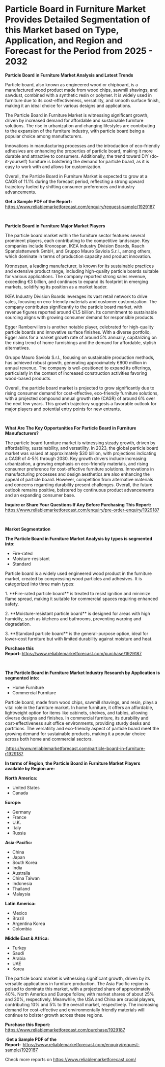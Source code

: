 <p><h1>Particle Board in Furniture Market Provides Detailed Segmentation of this Market based on Type, Application, and Region and Forecast for the Period from 2025 - 2032</h1></p><p><strong>Particle Board in Furniture Market Analysis and Latest Trends</strong></p>
<p><p>Particle board, also known as engineered wood or chipboard, is a manufactured wood product made from wood chips, sawmill shavings, and sawdust, combined with a synthetic resin or polymer. It is widely used in furniture due to its cost-effectiveness, versatility, and smooth surface finish, making it an ideal choice for various designs and applications.</p><p>The Particle Board in Furniture Market is witnessing significant growth, driven by increased demand for affordable and sustainable furniture solutions. The rise in urbanization and changing lifestyles are contributing to the expansion of the furniture industry, with particle board being a popular choice among manufacturers. </p><p>Innovations in manufacturing processes and the introduction of eco-friendly adhesives are enhancing the properties of particle board, making it more durable and attractive to consumers. Additionally, the trend toward DIY (do-it-yourself) furniture is bolstering the demand for particle board, as it is easy to work with and allows for customization.</p><p>Overall, the Particle Board in Furniture Market is expected to grow at a CAGR of 11.1% during the forecast period, reflecting a strong upward trajectory fueled by shifting consumer preferences and industry advancements.</p></p>
<p><strong>Get a Sample PDF of the Report:&nbsp;</strong> <a href="https://www.reliablemarketforecast.com/enquiry/request-sample/1929187?utm_campaign=1105&utm_medium=2&utm_source=Github&utm_content=ia&utm_term=16012025&utm_id=particle-board-in-furniture">https://www.reliablemarketforecast.com/enquiry/request-sample/1929187</a></p>
<p>&nbsp;</p>
<p><strong>Particle Board in Furniture Major Market Players</strong></p>
<p><p>The particle board market within the furniture sector features several prominent players, each contributing to the competitive landscape. Key companies include Kronospan, IKEA Industry Division Boards, Rauch Spanplattenwerk GmbH, and Gruppo Mauro Saviola S.r.l., among others, which dominate in terms of production capacity and product innovation.</p><p>Kronospan, a leading manufacturer, is known for its sustainable practices and extensive product range, including high-quality particle boards suitable for various applications. The company reported strong sales revenue, exceeding €3 billion, and continues to expand its footprint in emerging markets, solidifying its position as a market leader.</p><p>IKEA Industry Division Boards leverages its vast retail network to drive sales, focusing on eco-friendly materials and customer customization. The company contributes significantly to the particle board market, with revenue figures reported around €1.5 billion. Its commitment to sustainable sourcing aligns with growing consumer demand for responsible products.</p><p>Egger Rambervillers is another notable player, celebrated for high-quality particle boards and innovative surface finishes. With a diverse portfolio, Egger aims for a market growth rate of around 5% annually, capitalizing on the rising trend of home furnishings and the demand for affordable, stylish alternatives.</p><p>Gruppo Mauro Saviola S.r.l., focusing on sustainable production methods, has achieved robust growth, generating approximately €800 million in annual revenue. The company is well-positioned to expand its offerings, particularly in the context of increased construction activities favoring wood-based products.</p><p>Overall, the particle board market is projected to grow significantly due to rising consumer demand for cost-effective, eco-friendly furniture solutions, with a projected compound annual growth rate (CAGR) of around 6% over the next few years. This growth trajectory suggests a favorable outlook for major players and potential entry points for new entrants.</p></p>
<p>&nbsp;</p>
<p><strong>What Are The Key Opportunities For Particle Board in Furniture Manufacturers?</strong></p>
<p><p>The particle board furniture market is witnessing steady growth, driven by affordability, sustainability, and versatility. In 2023, the global particle board market was valued at approximately $30 billion, with projections indicating a CAGR of 4-5% through 2030. Key growth drivers include increasing urbanization, a growing emphasis on eco-friendly materials, and rising consumer preference for cost-effective furniture solutions. Innovations in manufacturing processes and design aesthetics are also enhancing the appeal of particle board. However, competition from alternative materials and concerns regarding durability present challenges. Overall, the future outlook remains positive, bolstered by continuous product advancements and an expanding consumer base.</p></p>
<p><strong>Inquire or Share Your Questions If Any Before Purchasing This Report:</strong> <a href="https://www.reliablemarketforecast.com/enquiry/pre-order-enquiry/1929187?utm_campaign=1105&utm_medium=2&utm_source=Github&utm_content=ia&utm_term=16012025&utm_id=particle-board-in-furniture">https://www.reliablemarketforecast.com/enquiry/pre-order-enquiry/1929187</a></p>
<p>&nbsp;</p>
<p><strong>Market Segmentation</strong></p>
<p><strong>The Particle Board in Furniture Market Analysis by types is segmented into:</strong></p>
<p><ul><li>Fire-rated</li><li>Moisture-resistant</li><li>Standard</li></ul></p>
<p><p>Particle board is a widely used engineered wood product in the furniture market, created by compressing wood particles and adhesives. It is categorized into three main types: </p><p>1. **Fire-rated particle board** is treated to resist ignition and minimize flame spread, making it suitable for commercial spaces requiring enhanced safety.</p><p>2. **Moisture-resistant particle board** is designed for areas with high humidity, such as kitchens and bathrooms, preventing warping and degradation.</p><p>3. **Standard particle board** is the general-purpose option, ideal for lower-cost furniture but with limited durability against moisture and heat.</p></p>
<p><strong>Purchase this Report:&nbsp;</strong><a href="https://www.reliablemarketforecast.com/purchase/1929187?utm_campaign=1105&utm_medium=2&utm_source=Github&utm_content=ia&utm_term=16012025&utm_id=particle-board-in-furniture">https://www.reliablemarketforecast.com/purchase/1929187</a></p>
<p>&nbsp;</p>
<p><strong>The Particle Board in Furniture Market Industry Research by Application is segmented into:</strong></p>
<p><ul><li>Home Furniture</li><li>Commercial Furniture</li></ul></p>
<p><p>Particle board, made from wood chips, sawmill shavings, and resin, plays a vital role in the furniture market. In home furniture, it offers an affordable, lightweight option for items like cabinets, shelves, and tables, allowing diverse designs and finishes. In commercial furniture, its durability and cost-effectiveness suit office environments, providing sturdy desks and partitions. The versatility and eco-friendly aspect of particle board meet the growing demand for sustainable products, making it a popular choice across both home and commercial sectors.</p></p>
<p><a href="https://www.reliablemarketforecast.com/particle-board-in-furniture-r1929187?utm_campaign=1105&utm_medium=2&utm_source=Github&utm_content=ia&utm_term=16012025&utm_id=particle-board-in-furniture">&nbsp;https://www.reliablemarketforecast.com/particle-board-in-furniture-r1929187</a></p>
<p><strong>In terms of Region, the Particle Board in Furniture Market Players available by Region are:</strong></p>
<p>
    <p> <strong> North America: </strong>
        <ul>
            <li>United States</li>
            <li>Canada</li>
        </ul>
        </p> 
    <p> <strong> Europe: </strong>
        <ul>
            <li>Germany</li>
            <li>France</li>
            <li>U.K.</li>
            <li>Italy</li>
            <li>Russia</li>
        </ul>
        </p> 
    <p> <strong> Asia-Pacific: </strong>
        <ul>
            <li>China</li>
            <li>Japan</li>
            <li>South Korea</li>
            <li>India</li>
            <li>Australia</li>
            <li>China Taiwan</li>
            <li>Indonesia</li>
            <li>Thailand</li>
            <li>Malaysia</li>
        </ul>
        </p> 
    <p> <strong> Latin America: </strong>
        <ul>
            <li>Mexico</li>
            <li>Brazil</li>
            <li>Argentina Korea</li>
            <li>Colombia</li>
        </ul>
        </p> 
    <p> <strong> Middle East & Africa: </strong>
        <ul>
            <li>Turkey</li>
            <li>Saudi</li>
            <li>Arabia</li>
            <li>UAE</li>
            <li>Korea</li>
        </ul>
    </p>
    </p>
<p><p>The particle board market is witnessing significant growth, driven by its versatile applications in furniture production. The Asia Pacific region is poised to dominate this market, with a projected share of approximately 40%. North America and Europe follow, with market shares of about 25% and 20%, respectively. Meanwhile, the USA and China are crucial players, contributing 10% and 5% to the overall market, respectively. The increasing demand for cost-effective and environmentally friendly materials will continue to bolster growth across these regions.</p></p>
<p><strong>Purchase this Report: </strong><a href="https://www.reliablemarketforecast.com/purchase/1929187?utm_campaign=1105&utm_medium=2&utm_source=Github&utm_content=ia&utm_term=16012025&utm_id=particle-board-in-furniture">https://www.reliablemarketforecast.com/purchase/1929187</a></p>
<p>&nbsp;<strong>Get a Sample PDF of the Report:&nbsp;&nbsp;</strong><a href="https://www.reliablemarketforecast.com/enquiry/request-sample/1929187?utm_campaign=1105&utm_medium=2&utm_source=Github&utm_content=ia&utm_term=16012025&utm_id=particle-board-in-furniture">https://www.reliablemarketforecast.com/enquiry/request-sample/1929187</a></p>
<p><strong></strong></p>
<p>Check more reports on <a href="https://www.reliablemarketforecast.com/?utm_campaign=1105&utm_medium=2&utm_source=Github&utm_content=ia&utm_term=16012025&utm_id=particle-board-in-furniture">https://www.reliablemarketforecast.com/</a></p>